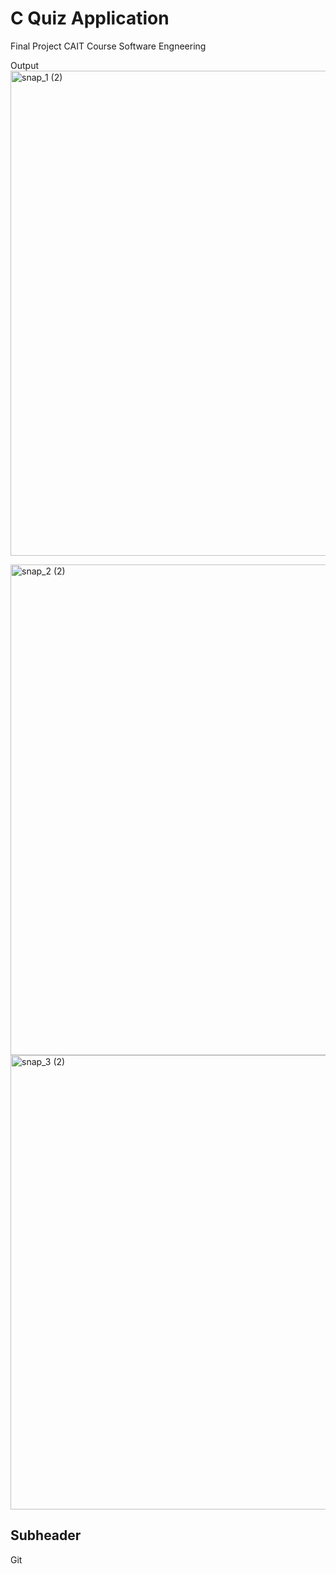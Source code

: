 # C Quiz Application
Final Project CAIT Course Software Engneering

Output
<img width="776" alt="snap_1 (2)" src="https://user-images.githubusercontent.com/48763151/205898514-e624ed43-eeb6-49de-a889-b1acc2e72684.png">

<img width="785" alt="snap_2 (2)" src="https://user-images.githubusercontent.com/48763151/205898544-bd32eb06-c170-41b7-8cef-efbdfd9a0ae5.png">

<img width="727" alt="snap_3 (2)" src="https://user-images.githubusercontent.com/48763151/205898572-7cce356d-9b54-4497-a13c-0de4896e045a.png">


## Subheader


Git